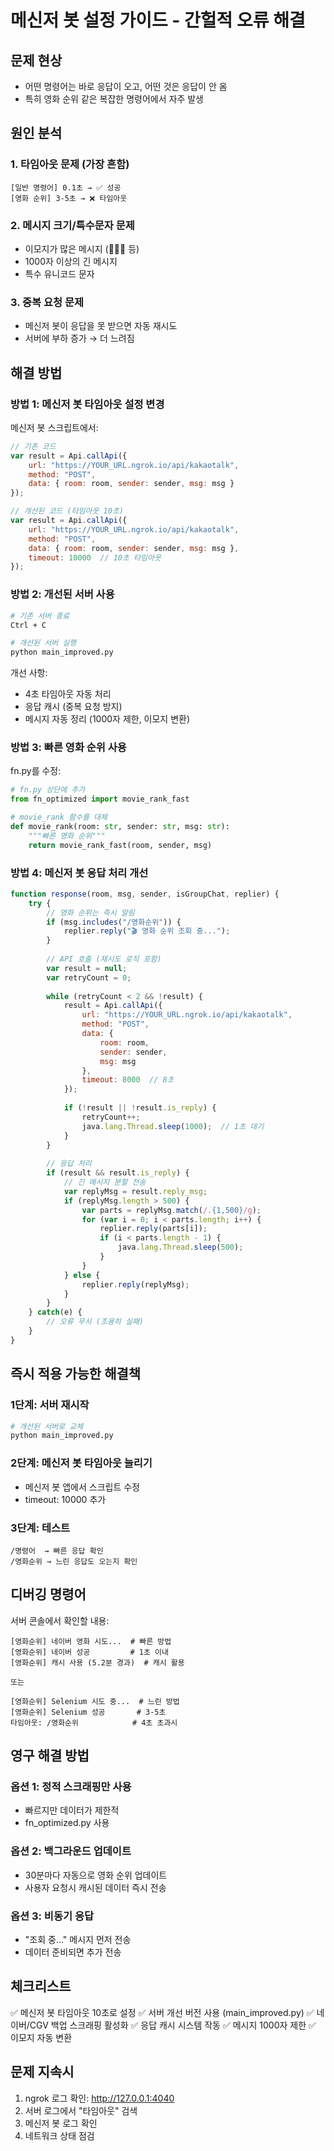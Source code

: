 # 메신저 봇 설정 가이드 - 간헐적 오류 해결

## 문제 현상
- 어떤 명령어는 바로 응답이 오고, 어떤 것은 응답이 안 옴
- 특히 영화 순위 같은 복잡한 명령어에서 자주 발생

## 원인 분석

### 1. **타임아웃 문제 (가장 흔함)**
```
[일반 명령어] 0.1초 → ✅ 성공
[영화 순위] 3-5초 → ❌ 타임아웃
```

### 2. **메시지 크기/특수문자 문제**
- 이모지가 많은 메시지 (🥇🥈🥉 등)
- 1000자 이상의 긴 메시지
- 특수 유니코드 문자

### 3. **중복 요청 문제**
- 메신저 봇이 응답을 못 받으면 자동 재시도
- 서버에 부하 증가 → 더 느려짐

## 해결 방법

### 방법 1: 메신저 봇 타임아웃 설정 변경

메신저 봇 스크립트에서:

```javascript
// 기존 코드
var result = Api.callApi({
    url: "https://YOUR_URL.ngrok.io/api/kakaotalk",
    method: "POST",
    data: { room: room, sender: sender, msg: msg }
});

// 개선된 코드 (타임아웃 10초)
var result = Api.callApi({
    url: "https://YOUR_URL.ngrok.io/api/kakaotalk",
    method: "POST",
    data: { room: room, sender: sender, msg: msg },
    timeout: 10000  // 10초 타임아웃
});
```

### 방법 2: 개선된 서버 사용

```bash
# 기존 서버 종료
Ctrl + C

# 개선된 서버 실행
python main_improved.py
```

개선 사항:
- 4초 타임아웃 자동 처리
- 응답 캐시 (중복 요청 방지)
- 메시지 자동 정리 (1000자 제한, 이모지 변환)

### 방법 3: 빠른 영화 순위 사용

fn.py를 수정:

```python
# fn.py 상단에 추가
from fn_optimized import movie_rank_fast

# movie_rank 함수를 대체
def movie_rank(room: str, sender: str, msg: str):
    """빠른 영화 순위"""
    return movie_rank_fast(room, sender, msg)
```

### 방법 4: 메신저 봇 응답 처리 개선

```javascript
function response(room, msg, sender, isGroupChat, replier) {
    try {
        // 영화 순위는 즉시 알림
        if (msg.includes("/영화순위")) {
            replier.reply("🎬 영화 순위 조회 중...");
        }
        
        // API 호출 (재시도 로직 포함)
        var result = null;
        var retryCount = 0;
        
        while (retryCount < 2 && !result) {
            result = Api.callApi({
                url: "https://YOUR_URL.ngrok.io/api/kakaotalk",
                method: "POST",
                data: { 
                    room: room, 
                    sender: sender, 
                    msg: msg 
                },
                timeout: 8000  // 8초
            });
            
            if (!result || !result.is_reply) {
                retryCount++;
                java.lang.Thread.sleep(1000);  // 1초 대기
            }
        }
        
        // 응답 처리
        if (result && result.is_reply) {
            // 긴 메시지 분할 전송
            var replyMsg = result.reply_msg;
            if (replyMsg.length > 500) {
                var parts = replyMsg.match(/.{1,500}/g);
                for (var i = 0; i < parts.length; i++) {
                    replier.reply(parts[i]);
                    if (i < parts.length - 1) {
                        java.lang.Thread.sleep(500);
                    }
                }
            } else {
                replier.reply(replyMsg);
            }
        }
    } catch(e) {
        // 오류 무시 (조용히 실패)
    }
}
```

## 즉시 적용 가능한 해결책

### 1단계: 서버 재시작
```bash
# 개선된 서버로 교체
python main_improved.py
```

### 2단계: 메신저 봇 타임아웃 늘리기
- 메신저 봇 앱에서 스크립트 수정
- timeout: 10000 추가

### 3단계: 테스트
```
/명령어  → 빠른 응답 확인
/영화순위 → 느린 응답도 오는지 확인
```

## 디버깅 명령어

서버 콘솔에서 확인할 내용:

```
[영화순위] 네이버 영화 시도...  # 빠른 방법
[영화순위] 네이버 성공         # 1초 이내
[영화순위] 캐시 사용 (5.2분 경과)  # 캐시 활용

또는

[영화순위] Selenium 시도 중...  # 느린 방법  
[영화순위] Selenium 성공       # 3-5초
타임아웃: /영화순위            # 4초 초과시
```

## 영구 해결 방법

### 옵션 1: 정적 스크래핑만 사용
- 빠르지만 데이터가 제한적
- fn_optimized.py 사용

### 옵션 2: 백그라운드 업데이트
- 30분마다 자동으로 영화 순위 업데이트
- 사용자 요청시 캐시된 데이터 즉시 전송

### 옵션 3: 비동기 응답
- "조회 중..." 메시지 먼저 전송
- 데이터 준비되면 추가 전송

## 체크리스트

✅ 메신저 봇 타임아웃 10초로 설정
✅ 서버 개선 버전 사용 (main_improved.py)
✅ 네이버/CGV 백업 스크래핑 활성화
✅ 응답 캐시 시스템 작동
✅ 메시지 1000자 제한
✅ 이모지 자동 변환

## 문제 지속시

1. ngrok 로그 확인: http://127.0.0.1:4040
2. 서버 로그에서 "타임아웃" 검색
3. 메신저 봇 로그 확인
4. 네트워크 상태 점검